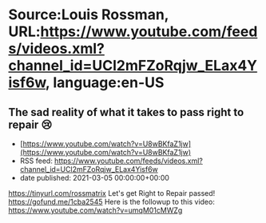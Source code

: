 # Source:Louis Rossman, URL:https://www.youtube.com/feeds/videos.xml?channel_id=UCl2mFZoRqjw_ELax4Yisf6w, language:en-US

## The sad reality of what it takes to pass right to repair 😢
 - [https://www.youtube.com/watch?v=U8wBKfaZ1jw](https://www.youtube.com/watch?v=U8wBKfaZ1jw)
 - RSS feed: https://www.youtube.com/feeds/videos.xml?channel_id=UCl2mFZoRqjw_ELax4Yisf6w
 - date published: 2021-03-05 00:00:00+00:00

https://tinyurl.com/rossmatrix
Let's get Right to Repair passed! https://gofund.me/1cba2545
Here is the followup to this video: https://www.youtube.com/watch?v=umqM01cMWZg

